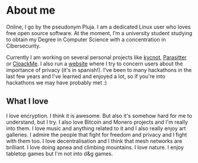 # About me
Online, I go by the pseudonym Pluja. I am a dedicated Linux user who loves free open source software. At the moment, I’m a university student studying to obtain my Degree in Computer Science with a concentration in Cibersecurity.

Currently I am working on several personal projects like [kycnot](https://kycnot.me), [Parasitter](https://github.com/pluja/Parasitter) or [CloackMe](https://github.com/pluja/CloackMe). I also run a [website](https://tuprivacidad.org) where I try to concern users about the importance of privacy (it's in spanish!). I've been to many hackathons in the last few years and I've learned and enjoyed a lot, so if you're into hackathons we may have probably met :)

## What I love
I love encryption. I think it is awesome. But also it's somehow hard for me to understand, but I try. I also love Bitcoin and Monero projects and I'm really into them. I love music and anything related to it and I also really enjoy art galleries. I admire the people that fight for freedom and privacy and I fight with them too. I love decentralisation and I think that mesh networks are brilliant. I love doing apnea and climbing mountains. I love nature. I enjoy tabletop games but I'm not into d&g games.
